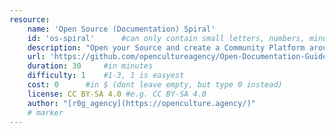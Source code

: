 ```yaml
---
resource:
    name: 'Open Source (Documentation) Spiral'
    id: 'os-spiral'      #can only contain small letters, numbers, minus and underscore. needs to be the same as the file name
    description: "Open your Source and create a Community Platform around it - Template Grafic"
    url: 'https://github.com/opencultureagency/Open-Documentation-Guide/blob/master/ODG-front.png'
    duration: 30     #in minutes
    difficulty: 1    #1-3, 1 is easyest
    cost: 0      #in $ (dont leave empty, but type 0 instead)
    license: CC BY-SA 4.0 #e.g. CC BY-SA 4.0
    author: "[r0g_agency](https://openculture.agency/)"
    # marker
---
```

